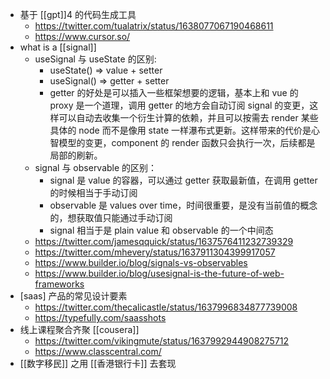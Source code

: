 - 基于 [[gpt]]4 的代码生成工具
	- https://twitter.com/tualatrix/status/1638077067190468611
	- https://www.cursor.so/
- what is a [[signal]]
	- useSignal 与 useState 的区别:
		- useState() => value + setter
		- useSignal() => getter + setter
		- getter 的好处是可以插入一些框架想要的逻辑，基本上和 vue 的 proxy 是一个道理，调用 getter 的地方会自动订阅 signal 的变更，这样可以自动去收集一个衍生计算的依赖，并且可以按需去 render 某些具体的 node 而不是像用 state 一样瀑布式更新。这样带来的代价是心智模型的变更，component 的 render 函数只会执行一次，后续都是局部的刷新。
	- signal 与 observable 的区别：
		- signal 是 value 的容器，可以通过 getter 获取最新值，在调用 getter 的时候相当于手动订阅
		- observable 是 values over time，时间很重要，是没有当前值的概念的，想获取值只能通过手动订阅
		- signal 相当于是 plain value 和 observable 的一个中间态
	- https://twitter.com/jamesqquick/status/1637576411232739329
	- https://twitter.com/mhevery/status/1637911304399917057
	- https://www.builder.io/blog/signals-vs-observables
	- https://www.builder.io/blog/usesignal-is-the-future-of-web-frameworks
- [saas] 产品的常见设计要素
	- https://twitter.com/thecalicastle/status/1637996834877739008
	- https://typefully.com/saasshots
- 线上课程聚合齐聚 [[cousera]]
	- https://twitter.com/vikingmute/status/1637992944908275712
	- https://www.classcentral.com/
- [[数字移民]] 之用 [[香港银行卡]] 去套现